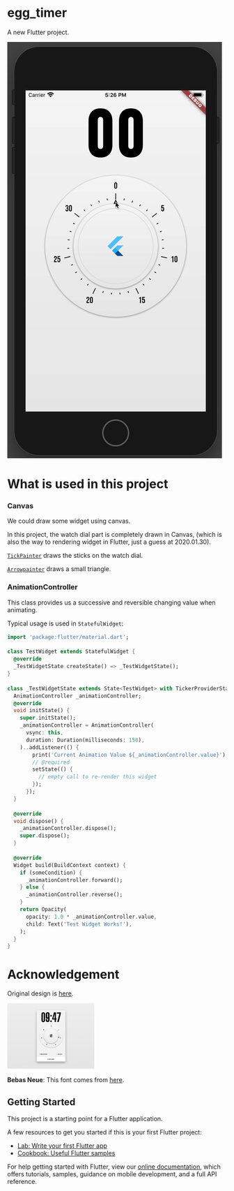 # egg_timer

A new Flutter project.

![](./screenshot.gif)

# What is used in this project

### Canvas

We could draw some widget using canvas.

In this project, the watch dial part is completely drawn in Canvas, (which is also the way to rendering widget in Flutter, just a guess at 2020.01.30).

[`TickPainter`](./lib/tick_painter.dart#L5) draws the sticks on the watch dial.

[`Arrowpainter`](./lib/arrow_painter.dart#L4) draws a small triangle.

### AnimationController

This class provides us a successive and reversible changing value when animating.

Typical usage is used in `StatefulWidget`:

```dart
import 'package:flutter/material.dart';

class TestWidget extends StatefulWidget {
  @override
  _TestWidgetState createState() => _TestWidgetState();
}

class _TestWidgetState extends State<TestWidget> with TickerProviderStateMixin {
  AnimationController _animationController;
  @override
  void initState() {
    super.initState();
    _animationController = AnimationController(
      vsync: this,
      duration: Duration(milliseconds: 150),
    )..addListener(() {
        print('Current Animation Value ${_animationController.value}');
        // @required
        setState(() {
          // empty call to re-render this widget
        });
      });
  }

  @override
  void dispose() {
    _animationController.dispose();
    super.dispose();
  }

  @override
  Widget build(BuildContext context) {
    if (someCondition) {
      _animationController.forward();
    } else {
      _animationController.reverse();
    }
    return Opacity(
      opacity: 1.0 * _animationController.value,
      child: Text('Test Widget Works!'),
    );
  }
}
```

# Acknowledgement

Original design is [here](https://cdn.dribbble.com/users/14407/screenshots/2764686/organic_timer2.gif).

![](./un_original_timer.jpg)

**Bebas Neue**: This font comes from [here](https://www.dafont.com/bebas-neue.font).

## Getting Started

This project is a starting point for a Flutter application.

A few resources to get you started if this is your first Flutter project:

- [Lab: Write your first Flutter app](https://flutter.dev/docs/get-started/codelab)
- [Cookbook: Useful Flutter samples](https://flutter.dev/docs/cookbook)

For help getting started with Flutter, view our
[online documentation](https://flutter.dev/docs), which offers tutorials,
samples, guidance on mobile development, and a full API reference.

